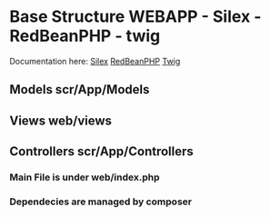 # Base Structure WEBAPP - Silex - RedBeanPHP - twig

Documentation here:
[Silex](http://silex.sensiolabs.org/doc/1.3/)
[RedBeanPHP](http://www.redbeanphp.com/index.php)
[Twig](http://twig.sensiolabs.org/documentation)

## Models      scr/App/Models
## Views       web/views
## Controllers scr/App/Controllers

### Main File is under web/index.php

### Dependecies are managed by composer
